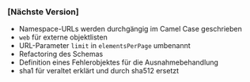 ### [Nächste Version]
 * Namespace-URLs werden durchgängig im Camel Case geschrieben
 * `web` für externe objektlisten
 * URL-Parameter `limit` in `elementsPerPage` umbenannt
 * Refactoring des Schemas
 * Definition eines Fehlerobjektes für die Ausnahmebehandlung
 * sha1 für veraltet erklärt und durch sha512 ersetzt
